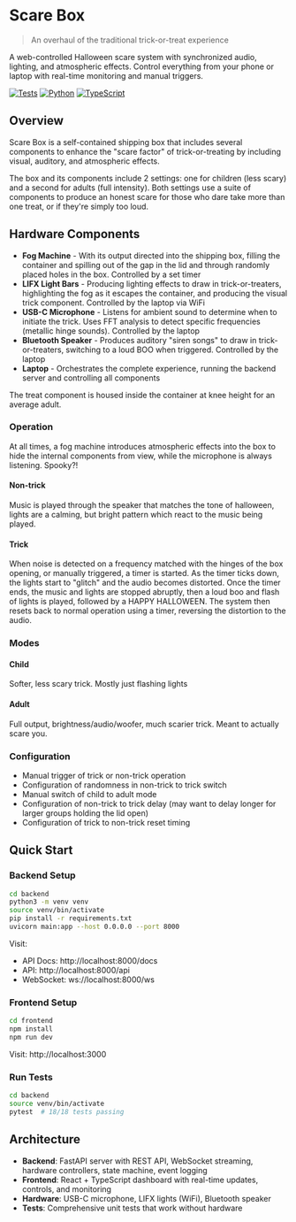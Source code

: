 # Scare Box

> An overhaul of the traditional trick-or-treat experience

A web-controlled Halloween scare system with synchronized audio, lighting, and atmospheric effects. Control everything from your phone or laptop with real-time monitoring and manual triggers.

[![Tests](https://img.shields.io/badge/tests-18%20passed-brightgreen)]() [![Python](https://img.shields.io/badge/python-3.9+-blue)]() [![TypeScript](https://img.shields.io/badge/typescript-5.2+-blue)]()

## Overview

Scare Box is a self-contained shipping box that includes several components to enhance the "scare factor" of trick-or-treating by including visual, auditory, and atmospheric effects.

The box and its components include 2 settings: one for children (less scary) and a second for adults (full intensity). Both settings use a suite of components to produce an honest scare for those who dare take more than one treat, or if they're simply too loud.

## Hardware Components

- **Fog Machine** - With its output directed into the shipping box, filling the container and spilling out of the gap in the lid and through randomly placed holes in the box. Controlled by a set timer
- **LIFX Light Bars** - Producing lighting effects to draw in trick-or-treaters, highlighting the fog as it escapes the container, and producing the visual trick component. Controlled by the laptop via WiFi
- **USB-C Microphone** - Listens for ambient sound to determine when to initiate the trick. Uses FFT analysis to detect specific frequencies (metallic hinge sounds). Controlled by the laptop
- **Bluetooth Speaker** - Produces auditory "siren songs" to draw in trick-or-treaters, switching to a loud BOO when triggered. Controlled by the laptop
- **Laptop** - Orchestrates the complete experience, running the backend server and controlling all components

The treat component is housed inside the container at knee height for an average adult.

### Operation

At all times, a fog machine introduces atmospheric effects into the box to hide the internal components from view, while the microphone is always listening. Spooky?!

#### Non-trick

 Music is played through the speaker that matches the tone of halloween, lights are a calming, but bright pattern which react to the music being played.

 #### Trick

 When noise is detected on a frequency matched with the hinges of the box opening, or manually triggered, a timer is started. As the timer ticks down, the lights start to "glitch" and the audio becomes distorted. Once the timer ends, the music and lights are stopped abruptly, then a loud boo and flash of lights is played, followed by a HAPPY HALLOWEEN. The system then resets back to normal operation using a timer, reversing the distortion to the audio.

 ### Modes

 #### Child

 Softer, less scary trick. Mostly just flashing lights

 #### Adult

 Full output, brightness/audio/woofer, much scarier trick. Meant to actually scare you.

 ### Configuration

 - Manual trigger of trick or non-trick operation
 - Configuration of randomness in non-trick to trick switch
 - Manual switch of child to adult mode
 - Configuration of non-trick to trick delay (may want to delay longer for larger groups holding the lid open)
 - Configuration of trick to non-trick reset timing

## Quick Start

### Backend Setup

```bash
cd backend
python3 -m venv venv
source venv/bin/activate
pip install -r requirements.txt
uvicorn main:app --host 0.0.0.0 --port 8000
```

Visit:
- API Docs: http://localhost:8000/docs
- API: http://localhost:8000/api
- WebSocket: ws://localhost:8000/ws

### Frontend Setup

```bash
cd frontend
npm install
npm run dev
```

Visit: http://localhost:3000

### Run Tests

```bash
cd backend
source venv/bin/activate
pytest  # 18/18 tests passing
```

## Architecture

- **Backend**: FastAPI server with REST API, WebSocket streaming, hardware controllers, state machine, event logging
- **Frontend**: React + TypeScript dashboard with real-time updates, controls, and monitoring
- **Hardware**: USB-C microphone, LIFX lights (WiFi), Bluetooth speaker
- **Tests**: Comprehensive unit tests that work without hardware